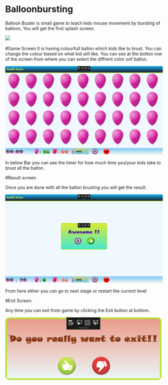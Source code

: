 # Balloonbursting

Balloon Buster is small game to teach kids mouse movement by bursting of balloon,
You will  get the first splash screen.

<img src='https://github.com/passionsoftware/balloonbursting/blob/master/ballonbursting/Images/image1.jpg' />

#Game Screen
It is having colourfull ballon which kids like to brust. You can change the colour based on what kid will like.
You can see at the botton row of the screen from where you can select the diffrent color oof ballon.

<img src='https://github.com/passionsoftware/balloonbursting/blob/master/ballonbursting/Images/image2.jpg' />

In below Bar you can see the timer for how much time  you/your kids take to brust all the ballon.

#Result screen

Once you  are done with all the ballon brusting you will get the result.

<img src='https://github.com/passionsoftware/balloonbursting/blob/master/ballonbursting/Images/image3.jpg' />

From here either you can go to next stage or restart the current level

#Exit Screen.

Any time you can exit from game by clicking the Exit button at bottom.

<img src='https://github.com/passionsoftware/balloonbursting/blob/master/ballonbursting/Images/image4.jpg' />
